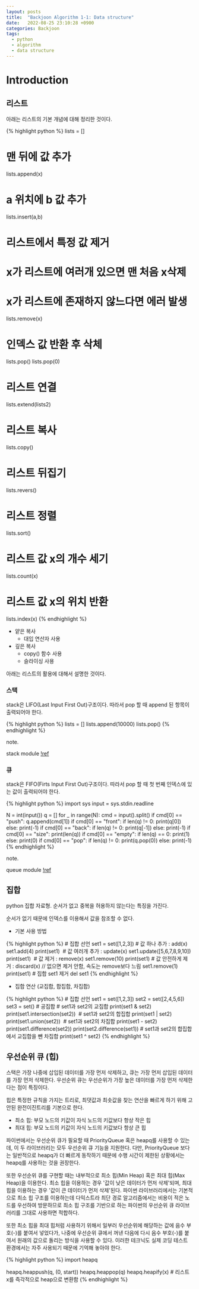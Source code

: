 ```yaml
---
layout: posts
title:  "Backjoon Algorithm 1-1: Data structure"
date:   2022-08-25 23:10:28 +0900
categories: Backjoon
tags:
  - python
  - algorithm
  - data structure
---
```


# Introduction

## 리스트

아래는 리스트의 기본 개념에 대해 정리한 것이다.

{% highlight python %}
lists = []

# 맨 뒤에 값 추가
lists.append(x)
# a 위치에 b 값 추가
lists.insert(a,b)
# 리스트에서 특정 값 제거
# x가 리스트에 여러개 있으면 맨 처음 x삭제
# x가 리스트에 존재하지 않느다면 에러 발생
lists.remove(x)
# 인덱스 값 반환 후 삭체
lists.pop()
lists.pop(0)
# 리스트 연결
lists.extend(lists2)

# 리스트 복사
lists.copy()
# 리스트 뒤집기
lists.revers()
# 리스트 정렬
lists.sort()
# 리스트 값 x의 개수 세기
lists.count(x)
# 리스트 값 x의 위치 반환
lists.index(x)
{% endhighlight %}

* 얕은 복사
  - 대입 연산자 사용
* 깊은 복사
  - copy() 함수 사용
  - 슬라이싱 사용

아래는 리스트의 활용에 대해서 설명한 것이다.

### 스택

stack은 LIFO(Last Input First Out)구조이다.
따라서 pop 할 때 append 된 항목이 출력되어야 한다. 

{% highlight python %}
lists = []
lists.append(10000)
lists.pop()
{% endhighlight %}

note.

stack module [!ref](https://runestone.academy/runestone/books/published/pythonds/BasicDS/ImplementingaStackinPython.html)

### 큐

stack은 FIFO(Firts Input First Out)구조이다.
따라서 pop 할 때 첫 번째 인덱스에 있는 값이 출력되어야 한다.

{% highlight python %}
import sys
input = sys.stdin.readline

N = int(input())
q = []
for _ in range(N):
    cmd = input().split()
    if cmd[0] == "push":
        q.append(cmd[1])
    if cmd[0] == "front":
        if len(q) != 0:
            print(q[0])
        else:
            print(-1)
    if cmd[0] == "back":
        if len(q) != 0:
            print(q[-1])
        else:
            print(-1)
    if cmd[0] == "size":
        print(len(q))
    if cmd[0] == "empty":
        if len(q) == 0:
            print(1)
        else:
            print(0)
    if cmd[0] == "pop":
        if len(q) != 0:
            print(q.pop(0))
        else:
            print(-1)
{% endhighlight %}

note.

queue module [!ref](https://docs.python.org/ko/3.7/library/queue.html)

## 집합

python 집합 자료형.
순서가 없고 중복을 허용하지 않는다는 특징을 가진다.

순서가 없기 때문에 인덱스를 이용해서 값을 참조할 수 없다.

* 기본 사용 방법

{% highlight python %}
# 집합 선언
set1 = set([1,2,3])
# 값 하나 추가 : add(x)
set1.add(4)
print(set1) 
# 값 여러개 추가 : update(x)
set1.update([5,6,7,8,9,10])
print(set1) 
# 값 제거 : remove(x)
set1.remove(10)
print(set1)
# 값 안전하게 제거 : discard(x) // 없으면 제거 안함, 속도는 remove보다 느림
set1.remove(1)
print(set1)
# 집합 set1 제거
del set1
{% endhighlight %}

* 집합 연산 (교집합, 합집합, 차집합)

{% highlight python %}
# 집합 선언
set1 = set([1,2,3])
set2 = set([2,4,5,6])
set3 = set()
# 공집합 
# set1과 set2의 교집합
print(set1 & set2)
print(set1.intersection(set2)) 
# set1과 set2의 합집합
print(set1 | set2)
print(set1.union(set2)) 
# set1과 set2의 차집합
print(set1 - set2)
print(set1.difference(set2))
print(set2.difference(set1))
# set1과 set2의 합집합에서 교집합을 뺀 차집합
print(set1 ^ set2)
{% endhighlight %}

## 우선순위 큐 (힙)

스택은 가장 나중에 삽입된 데이터를 가장 먼저 삭제하고, 큐는 가장 먼저 삽입된 데이터를 가장 먼저 삭제한다. 우선순위 큐는 우선순위가 가장 높은 데이터를 가장 먼저 삭제한다는 점이 특징이다.

힙은 특정한 규칙을 가지는 트리로, 최댓값과 최솟값을 찾는 연산을 빠르게 하기 위해 고안된 완전이진트리를 기본으로 한다.

* 최소 힙: 부모 노드의 키값이 자식 노드의 키값보다 항상 작은 힙
* 최대 힙: 부모 노드의 키값이 자식 노드의 키값보다 항상 큰 힙

파이썬에서는 우선순위 큐가 필요할 때 PriorityQueue 혹은 heapq를 사용할 수 있는데, 이 두 라이브러리는 모두 우선순위 큐 기능을 지원한다. 다만, PriorityQueue 보다는 일반적으로 heapq가 더 빠르게 동작하기 때문에 수행 시간이 제한된 상황에서는 heapq를 사용하는 것을 권장한다.

또한 우선순위 큐를 구현할 때는 내부적으로 최소 힙(Min Heap) 혹은 최대 힙(Max Heap)을 이용한다. 최소 힙을 이용하는 경우 '값이 낮은 데이터가 먼저 삭제'되며, 최대 힙을 이용하는 경우 '값이 큰 데이터가 먼저 삭제'된다. 파이썬 라이브러리에서는 기본적으로 최소 힙 구조를 이용하는데 다익스트라 최단 경로 알고리즘에서는 비용이 적은 노드를 우선하여 방문하므로 최소 힙 구조를 기반으로 하는 파이썬의 우선순위 큐 라이브러리를 그대로 사용하면 적합하다.

또한 최소 힙을 최대 힙처럼 사용하기 위해서 일부러 우선순위에 해당하는 값에 음수 부호(-)를 붙여서 넣었다가, 나중에 우선순위 큐에서 꺼낸 다음에 다시 음수 부호(-)를 붙여서 원래의 값으로 돌리는 방식을 사용할 수 있다. 이러한 테크닉도 실제 코딩 테스트 환경에서는 자주 사용되기 때문에 기억해 놓아야 한다.

{% highlight python %}
import heapq

heapq.heappush(q, (0, start))
heapq.heappop(q)
heapq.heapify(x)             # 리스트 x를 즉각적으로 heap으로 변환함
{% endhighlight %}
